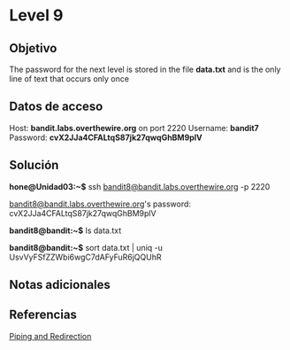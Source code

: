 # Level 9
## Objetivo
The password for the next level is stored in the file **data.txt** and is the only line of text that occurs only once

## Datos de acceso
Host: **bandit.labs.overthewire.org** on port 2220
Username: **bandit7**
Password: **cvX2JJa4CFALtqS87jk27qwqGhBM9plV**

## Solución
**hone@Unidad03:~$** ssh bandit8@bandit.labs.overthewire.org -p 2220

bandit8@bandit.labs.overthewire.org's password: 
cvX2JJa4CFALtqS87jk27qwqGhBM9plV

**bandit8@bandit:~$** ls
data.txt

**bandit8@bandit:~$** sort data.txt | uniq -u
UsvVyFSfZZWbi6wgC7dAFyFuR6jQQUhR

## Notas adicionales
## Referencias
[Piping and Redirection](https://ryanstutorials.net/linuxtutorial/piping.php)